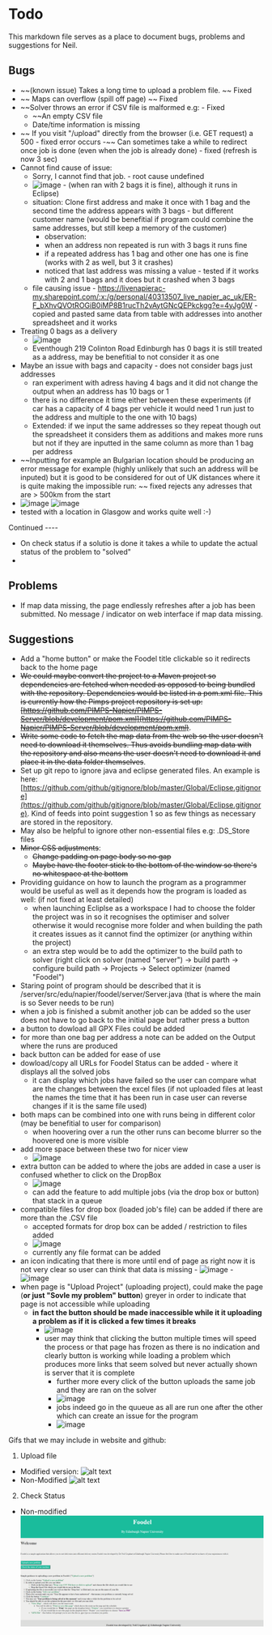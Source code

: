 # Todo 

This markdown file serves as a place to document bugs, problems and suggestions
for Neil. 

## Bugs
- ~~(known issue) Takes a long time to upload a problem file.  ~~ Fixed
- ~~ Maps can overflow (spill off page) ~~ Fixed
- ~~Solver throws an error if CSV file is malformed e.g:  - Fixed
  - ~~An empty CSV file 
  - Date/time information is missing 
- ~~ If you visit "/upload" directly from the browser (i.e. GET request) a 500 - fixed
  error occurs
-~~  Can sometimes take a while to redirect once job is done (even when the job is
  already done) - fixed (refresh is now 3 sec)
- Cannot find cause of issue:
  - Sorry, I cannot find that job. - root cause undefined
  - ![image](https://user-images.githubusercontent.com/15977217/121962214-59147700-cd60-11eb-84aa-c417bdd608a1.png) - (when ran with 2 bags it is fine), although it runs in Eclipse)
  - situation: Clone first address and make it once with 1 bag and the second time the address appears with 3 bags - but different customer name (would be benefitial if program could combine the same addresses, but still keep a memory of the customer)
      * observation: 
      * when an address non repeated is run with 3 bags it runs fine
      * if a repeated address has 1 bag and other one has one is fine (works with 2 as well, but 3 it crashes)
      * noticed that last address was missing a value - tested if it works with 2 and 1 bags and it does but it crashed when 3 bags 
  - file causing issue - https://livenapierac-my.sharepoint.com/:x:/g/personal/40313507_live_napier_ac_uk/ER-F_bXhvQVOtROGiB0iMP8B1rucTh2vAytGNcQEPkckgg?e=4yJg0W - copied and pasted same data from table with addresses into another spreadsheet and it works
- Treating 0 bags as a delivery
  - ![image](https://user-images.githubusercontent.com/15977217/121968874-04c2c480-cd6b-11eb-9ccb-7176e0cdd3a7.png)
  - Eventhough 219 Colinton Road Edinburgh has 0 bags it is still treated as a address, may be benefitial to not consider it as one 
- Maybe an issue with bags and capacity - does not consider bags just addresses 
  - ran experiment with adress having 4 bags and it did not change the output when an address has 10 bags or 1 
  - there is no difference it time either between these experiments (if car has a capacity of 4 bags per vehicle it would need 1 run just to the address and multiple to the one with 10 bags)
  - Extended: if we input the same addresses so they repeat though out the spreadsheet it considers them as additions and makes more runs but not if they are inputted in the same column as more than 1 bag per address
- ~~Inputting for example an Bulgarian location should be producing an error message for example (highly unlikely that such an address will be inputed) but it is good to be considered for out of UK distances where it is quite making the impossible run: ~~ fixed rejects any adresses that are > 500km from the start
 - ![image](https://user-images.githubusercontent.com/15977217/121967579-8cf39a80-cd68-11eb-945b-c1651ebc3fd4.png) ![image](https://user-images.githubusercontent.com/15977217/121967624-9d0b7a00-cd68-11eb-8005-2071f2e81748.png)
 - tested with a location in Glasgow and works quite well :-)
 
 
 Continued ----
 - On check status if a solutio is done it takes a while to update the actual status of the problem to "solved"
 - 
## Problems
- If map data missing, the page endlessly refreshes after a job has been
  submitted. No message / indicator on web interface if map data missing.


## Suggestions
- Add a "home button" or make the Foodel title clickable so it redirects back to the home page
- ~~We could maybe convert the project to a Maven project so dependencies are
  fetched when needed as opposed to being bundled with the repository.
  Dependencies would be listed in a pom.xml file. This is currently how the
  Pimps project repository is set up:
  [https://github.com/PIMPS-Napier/PIMPS-Server/blob/development/pom.xml](https://github.com/PIMPS-Napier/PIMPS-Server/blob/development/pom.xml)~~.
- ~~Write some code to fetch the map data from the web so the user doesn't need to
  download it themselves. Thus avoids bundling map data with the repository and
  also means the user doesn't need to download it and place it in the data
  folder themselves~~.
- Set up git repo to ignore java and eclipse generated files. An example is
  here:
  [https://github.com/github/gitignore/blob/master/Global/Eclipse.gitignore](https://github.com/github/gitignore/blob/master/Global/Eclipse.gitignore).
  Kind of feeds into point suggestion 1 so as few things as necessary are stored
  in the repository.
- May also be helpful to ignore other non-essential files e.g: .DS_Store files
- ~~Minor CSS adjustments~~:
  - ~~Change padding on page body so no gap~~
  - ~~Maybe have the footer stick to the bottom of the window so there's no whitespace at the bottom~~
- Providing guidance on how to launch the program as a programmer would be useful as well as it depends how the program is loaded as well: (if not fixed at least detailed)
   - when launching Ecliplse as a workspace I had to choose the folder the project was in so it recognises the optimiser and solver otherwise it would recognise more folder and when building the path it creates issues as it cannot find the optimizer (or anything within the project)
   - an extra step would be to add the optimizer to the build path to solver (right click on solver (named "server") -> build parth -> configure build path -> Projects -> Select optimizer (named "Foodel")
- Staring point of program should be described that it is /server/src/edu/napier/foodel/server/Server.java (that is where the main is so Sever needs to be run) 
- when a job is finished a submit another job can be added so the user does not have to go back to the initial page but rather press a button 
- a button to dowload all GPX Files could be added 
- for more than one bag per address a note can be added on the Output where the runs are produced 
- back button can be added for ease of use 
- dowload/copy all URLs for Foodel Status can be added - where it displays all the solved jobs 
  - it can display which jobs have failed so the user can compare what are the changes between the excel files (if not uploaded files at least the names the time that it has been run in case user can reverse changes if it is the same file used)  
- both maps can be combined into one with runs being in different color (may be benefitial to user for comparison) 
  - when hoovering over a run the other runs can become blurrer so the hoovered one is more visible
- add more space between these two for nicer view
  - ![image](https://user-images.githubusercontent.com/15977217/121970739-1b6b1a80-cd6f-11eb-81a0-f24eabbe2be4.png)
- extra button can be added to where the jobs are added in case a user is confused whether to click on the DropBox
  -  ![image](https://user-images.githubusercontent.com/15977217/121970883-6a18b480-cd6f-11eb-922c-9246a52afe30.png)
  - can add the feature to add multiple jobs (via the drop box or button) that stack in a queue
- compatible files for drop box (loaded job's file) can be added if there are more than the .CSV file
  - accepted formats for drop box can be added / restriction to files added 
  - ![image](https://user-images.githubusercontent.com/15977217/121971108-e4493900-cd6f-11eb-8fb1-33da4985dbde.png)
  - currently any file format can be added
- an icon indicating that there is more until end of page as right now it is not very clear so user can think that data is missing 
       - ![image](https://user-images.githubusercontent.com/15977217/121971357-75b8ab00-cd70-11eb-8996-bb164ffe10d6.png)
       - ![image](https://user-images.githubusercontent.com/15977217/121971369-7cdfb900-cd70-11eb-907c-b448220b2004.png)
- when page is "Upload Project" (uploading project), could make the page (**or just "Sovle my problem" button**) greyer in order to indicate that page is not accessible while uploading  
  - **in fact the button should be made inaccessible while it it uploading a problem as if it is clicked a few times it breaks** 
    - ![image](https://user-images.githubusercontent.com/15977217/121971754-62f2a600-cd71-11eb-91ef-3021c0d7143f.png)
    - user may think that clicking the button multiple times will speed the process or that page has frozen as there is no indication and clearly button is working while loading a problem which produces more links that seem solved but never actually shown is server that it is complete
      - further more every click of the button uploads the same job and they are ran on the solver 
      - ![image](https://user-images.githubusercontent.com/15977217/121972005-fb892600-cd71-11eb-8833-5e8b0172055f.png)
      - jobs indeed go in the quueue as all are run one after the other which can create an issue for the program 
      - ![image](https://user-images.githubusercontent.com/15977217/121972044-13f94080-cd72-11eb-9b90-afec4357f6d2.png)



Gifs that we may include in website and github: 
1. Upload file
- Modified version:
![alt text](https://github.com/NeilUrquhart/foodel/blob/main/docs/FoodelExampleModified.gif)
- Non-Modified
![alt text](https://github.com/NeilUrquhart/foodel/blob/main/docs/FoodelExample.gif)
2. Check Status
- Non-modified
![alt text](https://github.com/NeilUrquhart/foodel/blob/main/docs/FoodelCheckStatus.gif)

